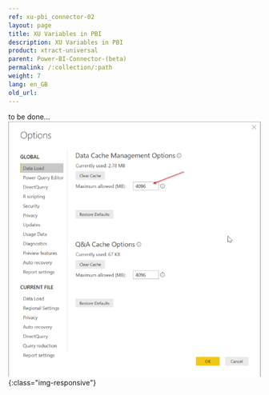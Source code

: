 ```yaml
---
ref: xu-pbi_connector-02
layout: page
title: XU Variables in PBI
description: XU Variables in PBI
product: xtract-universal
parent: Power-BI-Connector-(beta)
permalink: /:collection/:path
weight: 7
lang: en_GB
old_url:
---
```



to be done...
![Power BI cache](/img/content/XU_PBI_PBI_Cache.png){:class="img-responsive"}